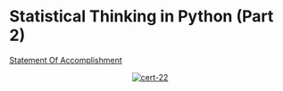 # Statistical Thinking in Python (Part 2)

[Statement Of Accomplishment](https://www.datacamp.com/statement-of-accomplishment/course/523bd445dbe52a0f69a20979f95b89808cf0a51f)

 <p align='center'>
  <a href="#">
    <img src='' alt="cert-22">
  </a>
</p>
